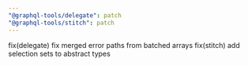 ```yaml
---
"@graphql-tools/delegate": patch
"@graphql-tools/stitch": patch
---
```


fix(delegate) fix merged error paths from batched arrays
fix(stitch) add selection sets to abstract types
